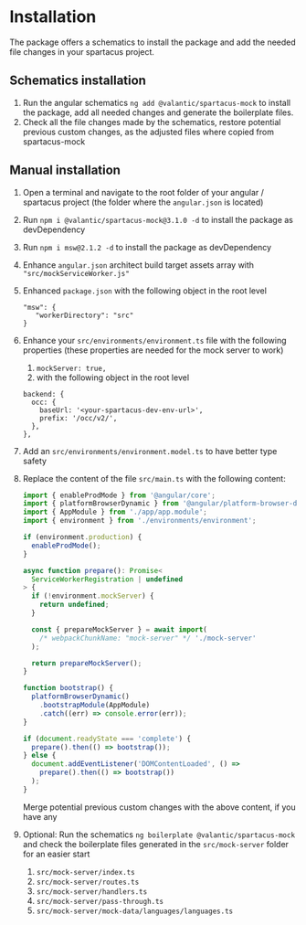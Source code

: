 # Installation

The package offers a schematics to install the package and add the needed file changes in your spartacus project.

## Schematics installation

1. Run the angular schematics `ng add @valantic/spartacus-mock` to install the package, add all needed changes and generate the boilerplate files.
2. Check all the file changes made by the schematics, restore potential previous custom changes, as the adjusted files where copied from spartacus-mock

## Manual installation

1. Open a terminal and navigate to the root folder of your angular / spartacus project (the folder where the `angular.json` is located)
2. Run `npm i @valantic/spartacus-mock@3.1.0 -d` to install the package as devDependency
3. Run `npm i msw@2.1.2 -d` to install the package as devDependency
4. Enhance `angular.json` architect build target assets array with `"src/mockServiceWorker.js"`
5. Enhanced `package.json` with the following object in the root level
   ```
   "msw": {
      "workerDirectory": "src"
   }
   ```
6. Enhance your `src/environments/environment.ts` file with the following properties (these properties are needed for the mock server to work)
   1. `mockServer: true,`
   2. with the following object in the root level
   ```
   backend: {
     occ: {
       baseUrl: '<your-spartacus-dev-env-url>',
       prefix: '/occ/v2/',
     },
   },
   ```
7. Add an `src/environments/environment.model.ts` to have better type safety
8. Replace the content of the file `src/main.ts` with the following content:

   ```ts
   import { enableProdMode } from '@angular/core';
   import { platformBrowserDynamic } from '@angular/platform-browser-dynamic';
   import { AppModule } from './app/app.module';
   import { environment } from './environments/environment';

   if (environment.production) {
     enableProdMode();
   }

   async function prepare(): Promise<
     ServiceWorkerRegistration | undefined
   > {
     if (!environment.mockServer) {
       return undefined;
     }

     const { prepareMockServer } = await import(
       /* webpackChunkName: "mock-server" */ './mock-server'
     );

     return prepareMockServer();
   }

   function bootstrap() {
     platformBrowserDynamic()
       .bootstrapModule(AppModule)
       .catch((err) => console.error(err));
   }

   if (document.readyState === 'complete') {
     prepare().then(() => bootstrap());
   } else {
     document.addEventListener('DOMContentLoaded', () =>
       prepare().then(() => bootstrap())
     );
   }
   ```

   Merge potential previous custom changes with the above content, if you have any

9. Optional: Run the schematics `ng boilerplate @valantic/spartacus-mock` and check the boilerplate files generated in the `src/mock-server` folder for an easier start
   1. `src/mock-server/index.ts`
   2. `src/mock-server/routes.ts`
   3. `src/mock-server/handlers.ts`
   4. `src/mock-server/pass-through.ts`
   5. `src/mock-server/mock-data/languages/languages.ts`
